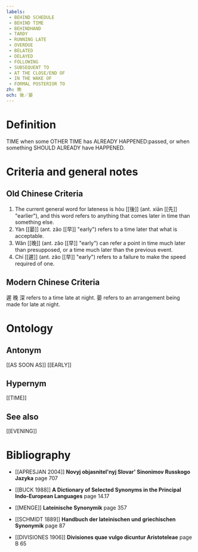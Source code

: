 ```yaml
---
labels: 
 - BEHIND SCHEDULE
 - BEHIND TIME
 - BEHINDHAND
 - TARDY
 - RUNNING LATE
 - OVERDUE
 - BELATED
 - DELAYED
 - FOLLOWING
 - SUBSEQUENT TO
 - AT THE CLOSE/END OF
 - IN THE WAKE OF
 - FORMAL POSTERIOR TO
zh: 晚
och: 後／晏
---
```


# Definition
TIME when some OTHER TIME has ALREADY HAPPENED:passed, or when something SHOULD ALREADY have HAPPENED.
# Criteria and general notes
## Old Chinese Criteria
1. The current general word for lateness is hòu [[後]] (ant. xiān [[先]] "earlier"), and this word refers to anything that comes later in time than something else.
2. Yàn [[晏]] (ant. zǎo [[早]] "early") refers to a time later that what is acceptable.
3. Wǎn [[晚]] (ant. zǎo [[早]] "early") can refer a point in time much later than presupposed, or a time much later than the previous event.
4. Chí [[遲]] (ant. zǎo [[早]] "early") refers to a failure to make the speed required of one.
## Modern Chinese Criteria
遲
晚
深 refers to a time late at night.
晏 refers to an arrangement being made for late at night.
# Ontology

## Antonym
[[AS SOON AS]]
[[EARLY]]
## Hypernym
[[TIME]]
## See also
[[EVENING]]
# Bibliography
- [[APRESJAN 2004]]
**Novyj objasnitel'nyj Slovar' Sinonimov Russkogo Jazyka** page 707

- [[BUCK 1988]]
**A Dictionary of Selected Synonyms in the Principal Indo-European Languages** page 14.17

- [[MENGE]]
**Lateinische Synonymik** page 357

- [[SCHMIDT 1889]]
**Handbuch der lateinischen und griechischen Synonymik** page 87

- [[DIVISIONES 1906]]
**Divisiones quae vulgo dicuntur Aristoteleae** page B 65
